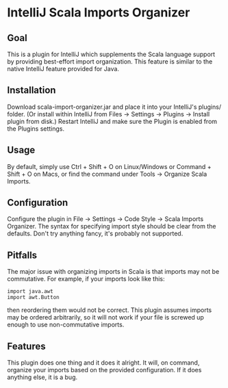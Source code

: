 IntelliJ Scala Imports Organizer
================================

Goal
----
This is a plugin for IntelliJ which supplements the Scala language support by providing best-effort import organization. This feature is similar to the native IntelliJ feature provided for Java.

Installation
------------
Download scala-import-organizer.jar and place it into your IntelliJ's plugins/ folder. (Or install within IntelliJ from Files -> Settings -> Plugins -> Install plugin from disk.) Restart IntelliJ and make sure the Plugin is enabled from the Plugins settings.

Usage
-----
By default, simply use Ctrl + Shift + O on Linux/Windows or Command + Shift + O on Macs, or find the command under Tools -> Organize Scala Imports.

Configuration
-------------
Configure the plugin in File -> Settings -> Code Style -> Scala Imports Organizer. The syntax for specifying import style should be clear from the defaults. Don't try anything fancy, it's probably not supported.

Pitfalls
--------
The major issue with organizing imports in Scala is that imports may not be commutative. For example, if your imports look like this:

    import java.awt
    import awt.Button

then reordering them would not be correct. This plugin assumes imports may be ordered arbitrarily, so it will not work if your file is screwed up enough to use non-commutative imports.

Features
--------
This plugin does one thing and it does it alright. It will, on command, organize your imports based on the provided configuration. If it does anything else, it is a bug.

